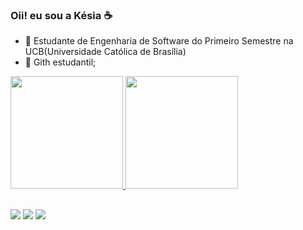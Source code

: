 ### Oii! eu sou a Késia ☕

- 🌱 Estudante de Engenharia de Software do Primeiro Semestre na UCB(Universidade Católica de Brasília)
- 📘 Gith estudantil;


<div>
  <a href="https://github.com/kesiasilv">
  <img height="180em" src="https://github-readme-stats.vercel.app/api?username=kesiasilv&show_icons=true&theme=radical">
  <img height="180em" src="https://github-readme-stats.vercel.app/api/top-langs/?username=kesiasilv&layout=compact&theme=radical">
</div>

  ##

  <div> 
  <a href="https://instagram.com/kesiasilva6087" target="_blank"><img src="https://img.shields.io/badge/-Instagram-%23E4405F?style=for-the-badge&logo=instagram&logoColor=white" target="_blank"></a>
  <a href = "mailto:kesiasilvab6@gmail.com"><img src="https://img.shields.io/badge/-Gmail-%23333?style=for-the-badge&logo=gmail&logoColor=white" target="_blank"></a>
  <a href="https://www.linkedin.com/in/k%C3%A9sia-silva-23b004293/"target="_blank"><img src="https://img.shields.io/badge/-LinkedIn-%230077B5?style=for-the-badge&logo=linkedin&logoColor=white" target="_blank"></a> 
  
</div>
